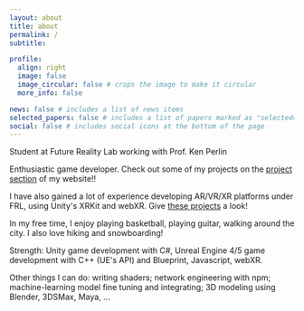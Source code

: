 ```yaml
---
layout: about
title: about
permalink: /
subtitle: 

profile:
  align: right
  image: false
  image_circular: false # crops the image to make it circular
  more_info: false

news: false # includes a list of news items
selected_papers: false # includes a list of papers marked as "selected={true}"
social: false # includes social icons at the bottom of the page
---
```


Student at Future Reality Lab working with Prof. Ken Perlin

Enthusiastic game developer. Check out some of my projects on the [project section](projects/) of my website!!

I have also gained a lot of experience developing AR/VR/XR platforms under FRL, using Unity's XRKit and webXR. Give [these projects](projects/) a look!

In my free time, I enjoy playing basketball, playing guitar, walking around the city. I also love hiking and snowboarding!

Strength: Unity game development with C#, Unreal Engine 4/5 game development with C++ (UE's API) and Blueprint, Javascript, webXR.

Other things I can do: writing shaders; network engineering with npm; machine-learning model fine tuning and integrating; 3D modeling using Blender, 3DSMax, Maya, ...
